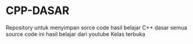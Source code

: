# CPP-DASAR
Repository untuk menyimpan sorce code hasil belajar C++ dasar
semua source code ini hasil belajar dari youtube Kelas terbuka

